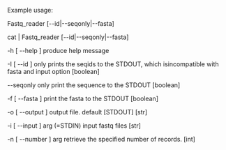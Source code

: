 Example usage: 

  Fastq_reader [--id|--seqonly|--fasta] <fastq files> 

  cat <fastq files> | Fastq_reader [--id|--seqonly|--fasta]


  -h [ --help ]               produce help message

  -I [ --id ]                 only prints the seqids to the STDOUT, which 
                              isincompatible with fasta and input option 
                              [boolean]

  --seqonly                   only print the sequence to the STDOUT [boolean]

  -f [ --fasta ]              print the fasta to the STDOUT [boolean]

  -o [ --output ]             output file. default [STDOUT] [str]

  -i [ --input ] arg (=STDIN) input fastq files [str]

  -n [ --number ] arg         retrieve the specified number of records. [int]

